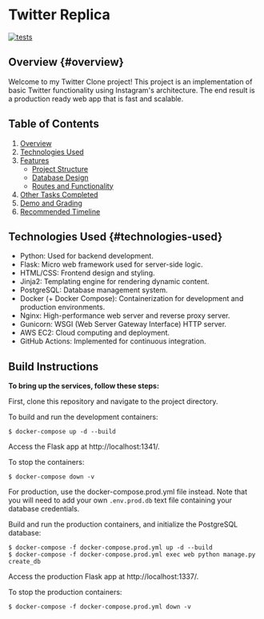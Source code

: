# Twitter Replica

[![tests](https://github.com/tylerheadley/twitter-clone/actions/workflows/tests.yml/badge.svg)](https://github.com/tylerheadley/twitter-clone/actions/workflows/tests.yml)

## Overview {#overview}

Welcome to my Twitter Clone project! This project is an implementation of basic Twitter functionality using Instagram's architecture. The end result is a production ready web app that is fast and scalable.

## Table of Contents

1. [Overview](#overview)
2. [Technologies Used](#technologies-used)
3. [Features](#features)
    - [Project Structure](#project-structure)
    - [Database Design](#database-design)
    - [Routes and Functionality](#routes-and-functionality)
4. [Other Tasks Completed](#other-tasks-completed)
5. [Demo and Grading](#demo-and-grading)
6. [Recommended Timeline](#recommended-timeline)

## Technologies Used {#technologies-used}
 - Python: Used for backend development.
 - Flask: Micro web framework used for server-side logic.
 - HTML/CSS: Frontend design and styling.
 - Jinja2: Templating engine for rendering dynamic content.
 - PostgreSQL: Database management system.
 - Docker (+ Docker Compose): Containerization for development and production environments.
 - Nginx: High-performance web server and reverse proxy server.
 - Gunicorn: WSGI (Web Server Gateway Interface) HTTP server.
 - AWS EC2: Cloud computing and deployment.
 - GitHub Actions: Implemented for continuous integration.


## Build Instructions

**To bring up the services, follow these steps:**

First, clone this repository and navigate to the project directory.

To build and run the development containers:

```
$ docker-compose up -d --build
```
Access the Flask app at http://localhost:1341/.

To stop the containers:

```
$ docker-compose down -v
```

For production, use the docker-compose.prod.yml file instead. 
Note that you will need to add your own `.env.prod.db` text file containing your database credentials.

Build and run the production containers, and initialize the PostgreSQL database:

```
$ docker-compose -f docker-compose.prod.yml up -d --build
$ docker-compose -f docker-compose.prod.yml exec web python manage.py create_db
```

Access the production Flask app at http://localhost:1337/.


To stop the production containers:

```
$ docker-compose -f docker-compose.prod.yml down -v
```
